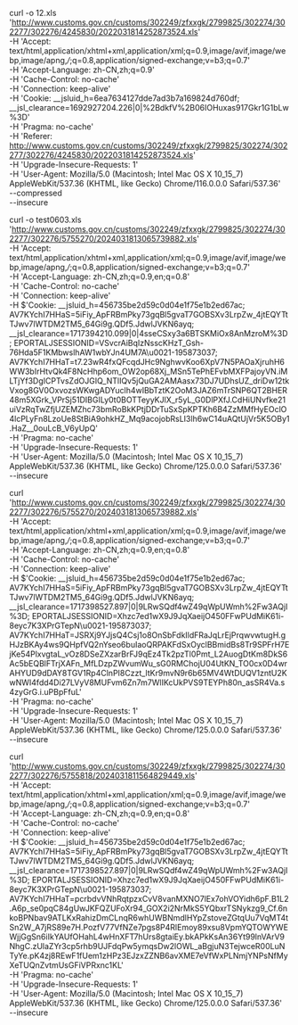 curl -o 12.xls 'http://www.customs.gov.cn/customs/302249/zfxxgk/2799825/302274/302277/302276/4245830/2022031814252873524.xls' \
-H 'Accept: text/html,application/xhtml+xml,application/xml;q=0.9,image/avif,image/webp,image/apng,*/*;q=0.8,application/signed-exchange;v=b3;q=0.7' \
-H 'Accept-Language: zh-CN,zh;q=0.9' \
-H 'Cache-Control: no-cache' \
-H 'Connection: keep-alive' \
-H 'Cookie: __jsluid_h=6ea7634127dde7ad3b7a169824d760df; __jsl_clearance=1692927204.226|0|%2BdkfV%2B06IOHuxas917Gkr1G1bLw%3D' \
-H 'Pragma: no-cache' \
-H 'Referer: http://www.customs.gov.cn/customs/302249/zfxxgk/2799825/302274/302277/302276/4245830/2022031814252873524.xls' \
-H 'Upgrade-Insecure-Requests: 1' \
-H 'User-Agent: Mozilla/5.0 (Macintosh; Intel Mac OS X 10_15_7) AppleWebKit/537.36 (KHTML, like Gecko) Chrome/116.0.0.0 Safari/537.36' \
--compressed \
--insecure

curl -o test0603.xls 'http://www.customs.gov.cn/customs/302249/zfxxgk/2799825/302274/302277/302276/5755270/2024031813065739882.xls' \
-H 'Accept: text/html,application/xhtml+xml,application/xml;q=0.9,image/avif,image/webp,image/apng,*/*;q=0.8,application/signed-exchange;v=b3;q=0.7' \
-H 'Accept-Language: zh-CN,zh;q=0.9,en;q=0.8' \
-H 'Cache-Control: no-cache' \
-H 'Connection: keep-alive' \
-H $'Cookie: __jsluid_h=456735be2d59c0d04e1f75e1b2ed67ac; AV7KYchI7HHaS=5iFiy_ApFRBmPky73gqBl5gvaT7GOBSXv3LrpZw_4jtEQYTtTJwv7lWTDM2TM5_64Gi9g.QDf5.JdwlJVKN6ayq; __jsl_clearance=1717394210.099|0|4sseCSxy3a6BTSKMiOx8AnMzroM%3D; EPORTALJSESSIONID=VSvcrAiBqIzNsscKHzT_Gsh-76Hda5F1KMbwslhAW1wbYJn4UM7A\u0021-195873037; AV7KYchI7HHaT=t7.23wR4fxQFcqdJHc9NghwvKoo6XpV7N5PAOaXjruhH6WW3bIrHtvQk4F8NcHhp6om_OW2op68Xj_MSn5TePhEFvbMXFPajoyVN.iMLTjYf3DgICPTvsZdOJGIQ_NTlIQv5jQuGA2AMAasx73DJ7UDhsUZ_driDw12tkVxog8GV0OxvozsWKwgADYuclh4wIBbTztK2OoM3JAZ6mTrSNP6QT2BHER48m5XGrk_VPrSj51DIBGILy0t0BOTTeyyKJlX_r5yL_G0DlPXfJ.CdHiUNvfke21uiVzRqTwZfjUZEMZhc73bmRoBkKPtjDDrTuSxSpKPTKh6B4ZzMMfHyEOclO4lcPLyFn8LzoUe8StBiA9ohkHZ_Mq9acojobRsLI3lh6wC14uAQtUjVr5K5OBy1.HaZ__0ouLcB_V6yUpQ' \
-H 'Pragma: no-cache' \
-H 'Upgrade-Insecure-Requests: 1' \
-H 'User-Agent: Mozilla/5.0 (Macintosh; Intel Mac OS X 10_15_7) AppleWebKit/537.36 (KHTML, like Gecko) Chrome/125.0.0.0 Safari/537.36' \
--insecure

curl 'http://www.customs.gov.cn/customs/302249/zfxxgk/2799825/302274/302277/302276/5755270/2024031813065739882.xls' \
-H 'Accept: text/html,application/xhtml+xml,application/xml;q=0.9,image/avif,image/webp,image/apng,*/*;q=0.8,application/signed-exchange;v=b3;q=0.7' \
-H 'Accept-Language: zh-CN,zh;q=0.9,en;q=0.8' \
-H 'Cache-Control: no-cache' \
-H 'Connection: keep-alive' \
-H $'Cookie: __jsluid_h=456735be2d59c0d04e1f75e1b2ed67ac; AV7KYchI7HHaS=5iFiy_ApFRBmPky73gqBl5gvaT7GOBSXv3LrpZw_4jtEQYTtTJwv7lWTDM2TM5_64Gi9g.QDf5.JdwlJVKN6ayq; __jsl_clearance=1717398527.897|0|9LRwSQdf4wZ49qWpUWmh%2Fw3AQjI%3D; EPORTALJSESSIONID=Xhzc7ed1wX9J9JqXaeijO450FFwPUdMiK61i-8eyc7K3XPrGTepN\u0021-195873037; AV7KYchI7HHaT=JSRXj9YJjsQ4Csj1o8OnSbFdkIldFRaJqLrEjPrqwvwtugH.gHJzBKAy4ws9QHpfVQ2nYseo6buIaoQRPAKFdSxOyclBBmidBs8Tr9SPFrH7EjKe54PlxvgtaL_vOz8DSeZXzarBrFJ9qEz4Tk2pzTl0Pmt_L2AuogDtKm8DkS6Ac5bEQBlFTrjXAFn_MfLDzpZWvumWu_sG0RMChojU04UtKN_TO0cx0D4wrAHYUD9dDAY8TGV1Rp4ClnPI8Czzt_ltKr9mvN9r6b65MV4WtDUQV1zntU2KwNWI4fdd4Di27LVyV8MUFvm6Zn7m7WlIKcUkPVS9TEYPh80n_asSR4Va.s4zyGrG.i.uPBpFfuL' \
-H 'Pragma: no-cache' \
-H 'Upgrade-Insecure-Requests: 1' \
-H 'User-Agent: Mozilla/5.0 (Macintosh; Intel Mac OS X 10_15_7) AppleWebKit/537.36 (KHTML, like Gecko) Chrome/125.0.0.0 Safari/537.36' \
--insecure


curl 'http://www.customs.gov.cn/customs/302249/zfxxgk/2799825/302274/302277/302276/5755818/2024031811564829449.xls' \
-H 'Accept: text/html,application/xhtml+xml,application/xml;q=0.9,image/avif,image/webp,image/apng,*/*;q=0.8,application/signed-exchange;v=b3;q=0.7' \
-H 'Accept-Language: zh-CN,zh;q=0.9,en;q=0.8' \
-H 'Cache-Control: no-cache' \
-H 'Connection: keep-alive' \
-H $'Cookie: __jsluid_h=456735be2d59c0d04e1f75e1b2ed67ac; AV7KYchI7HHaS=5iFiy_ApFRBmPky73gqBl5gvaT7GOBSXv3LrpZw_4jtEQYTtTJwv7lWTDM2TM5_64Gi9g.QDf5.JdwlJVKN6ayq; __jsl_clearance=1717398527.897|0|9LRwSQdf4wZ49qWpUWmh%2Fw3AQjI%3D; EPORTALJSESSIONID=Xhzc7ed1wX9J9JqXaeijO450FFwPUdMiK61i-8eyc7K3XPrGTepN\u0021-195873037; AV7KYchI7HHaT=pcrbdvVNhRqtpzxCvV8vanMXNO7lEx7ohVOYidh6pF.B1L2.A6p_se0pqC84gUwJKFQZUFoXr94_GOX2i2NrMkS5YQbxrTSNykzg9_Cf.6nkoBPNbav9ATLKxRahizDmCLnqR6whUWBNmdlHYpZstoveZGtqUu7VqMT4tSn2W_A7jRS89e7H.PozfV77VfNZe7pgs8P4RlEmoy89xsu8VpmYQTOWYWEWjjGgSn6iIkYAUfOHahL4wHnXFT7hUrs8gtaiEy.bkAPkKsAn36Yt99lnVArV9NhgC.zUlaZYr3cp5rhb9UJFdqPw5ymqsDw2lOWL_aBgjuN3TejwceR00LuNTyYe.pK4zj8REwF1fUem1zHPz3EJzxZZNB6avXME7eVfWxPLNmjYNPsNfMyXeTUQnZvtmUsGFiVPRxnc1KL' \
-H 'Pragma: no-cache' \
-H 'Upgrade-Insecure-Requests: 1' \
-H 'User-Agent: Mozilla/5.0 (Macintosh; Intel Mac OS X 10_15_7) AppleWebKit/537.36 (KHTML, like Gecko) Chrome/125.0.0.0 Safari/537.36' \
--insecure